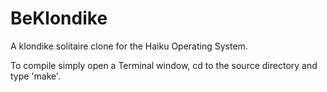 BeKlondike
========

A klondike solitaire clone for the Haiku Operating System.

To compile simply open a Terminal window, cd to the source directory and type 'make'.
